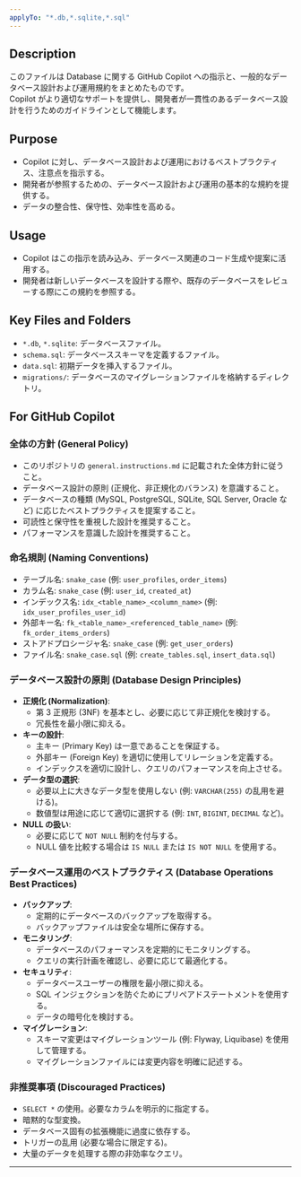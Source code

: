 ```yaml
---
applyTo: "*.db,*.sqlite,*.sql"
---
```


## Description

このファイルは Database に関する GitHub Copilot への指示と、一般的なデータベース設計および運用規約をまとめたものです。<br>
Copilot がより適切なサポートを提供し、開発者が一貫性のあるデータベース設計を行うためのガイドラインとして機能します。

## Purpose

- Copilot に対し、データベース設計および運用におけるベストプラクティス、注意点を指示する。
- 開発者が参照するための、データベース設計および運用の基本的な規約を提供する。
- データの整合性、保守性、効率性を高める。

## Usage

- Copilot はこの指示を読み込み、データベース関連のコード生成や提案に活用する。
- 開発者は新しいデータベースを設計する際や、既存のデータベースをレビューする際にこの規約を参照する。

## Key Files and Folders

- `*.db`, `*.sqlite`: データベースファイル。
- `schema.sql`: データベーススキーマを定義するファイル。
- `data.sql`: 初期データを挿入するファイル。
- `migrations/`: データベースのマイグレーションファイルを格納するディレクトリ。

## For GitHub Copilot

### 全体の方針 (General Policy)

- このリポジトリの `general.instructions.md` に記載された全体方針に従うこと。
- データベース設計の原則 (正規化、非正規化のバランス) を意識すること。
- データベースの種類 (MySQL, PostgreSQL, SQLite, SQL Server, Oracle など) に応じたベストプラクティスを提案すること。
- 可読性と保守性を重視した設計を推奨すること。
- パフォーマンスを意識した設計を推奨すること。

### 命名規則 (Naming Conventions)

- テーブル名: `snake_case` (例: `user_profiles`, `order_items`)
- カラム名: `snake_case` (例: `user_id`, `created_at`)
- インデックス名: `idx_<table_name>_<column_name>` (例: `idx_user_profiles_user_id`)
- 外部キー名: `fk_<table_name>_<referenced_table_name>` (例: `fk_order_items_orders`)
- ストアドプロシージャ名: `snake_case` (例: `get_user_orders`)
- ファイル名: `snake_case.sql` (例: `create_tables.sql`, `insert_data.sql`)

### データベース設計の原則 (Database Design Principles)

- **正規化 (Normalization)**:
  - 第 3 正規形 (3NF) を基本とし、必要に応じて非正規化を検討する。
  - 冗長性を最小限に抑える。
- **キーの設計**:
  - 主キー (Primary Key) は一意であることを保証する。
  - 外部キー (Foreign Key) を適切に使用してリレーションを定義する。
  - インデックスを適切に設計し、クエリのパフォーマンスを向上させる。
- **データ型の選択**:
  - 必要以上に大きなデータ型を使用しない (例: `VARCHAR(255)` の乱用を避ける)。
  - 数値型は用途に応じて適切に選択する (例: `INT`, `BIGINT`, `DECIMAL` など)。
- **NULL の扱い**:
  - 必要に応じて `NOT NULL` 制約を付与する。
  - NULL 値を比較する場合は `IS NULL` または `IS NOT NULL` を使用する。

### データベース運用のベストプラクティス (Database Operations Best Practices)

- **バックアップ**:
  - 定期的にデータベースのバックアップを取得する。
  - バックアップファイルは安全な場所に保存する。
- **モニタリング**:
  - データベースのパフォーマンスを定期的にモニタリングする。
  - クエリの実行計画を確認し、必要に応じて最適化する。
- **セキュリティ**:
  - データベースユーザーの権限を最小限に抑える。
  - SQL インジェクションを防ぐためにプリペアドステートメントを使用する。
  - データの暗号化を検討する。
- **マイグレーション**:
  - スキーマ変更はマイグレーションツール (例: Flyway, Liquibase) を使用して管理する。
  - マイグレーションファイルには変更内容を明確に記述する。

### 非推奨事項 (Discouraged Practices)

- `SELECT *` の使用。必要なカラムを明示的に指定する。
- 暗黙的な型変換。
- データベース固有の拡張機能に過度に依存する。
- トリガーの乱用 (必要な場合に限定する)。
- 大量のデータを処理する際の非効率なクエリ。

---
